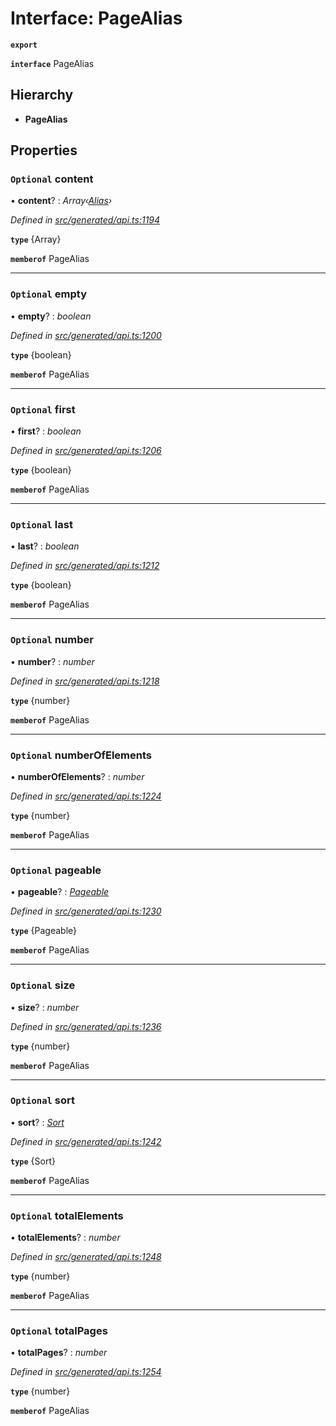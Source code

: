 # Interface: PageAlias

**`export`** 

**`interface`** PageAlias

## Hierarchy

* **PageAlias**

## Properties

### `Optional` content

• **content**? : *Array‹[Alias](_generated_api_.alias.md)›*

*Defined in [src/generated/api.ts:1194](https://github.com/mailslurp/mailslurp-client/blob/2f39d3c/src/generated/api.ts#L1194)*

**`type`** {Array<Alias>}

**`memberof`** PageAlias

___

### `Optional` empty

• **empty**? : *boolean*

*Defined in [src/generated/api.ts:1200](https://github.com/mailslurp/mailslurp-client/blob/2f39d3c/src/generated/api.ts#L1200)*

**`type`** {boolean}

**`memberof`** PageAlias

___

### `Optional` first

• **first**? : *boolean*

*Defined in [src/generated/api.ts:1206](https://github.com/mailslurp/mailslurp-client/blob/2f39d3c/src/generated/api.ts#L1206)*

**`type`** {boolean}

**`memberof`** PageAlias

___

### `Optional` last

• **last**? : *boolean*

*Defined in [src/generated/api.ts:1212](https://github.com/mailslurp/mailslurp-client/blob/2f39d3c/src/generated/api.ts#L1212)*

**`type`** {boolean}

**`memberof`** PageAlias

___

### `Optional` number

• **number**? : *number*

*Defined in [src/generated/api.ts:1218](https://github.com/mailslurp/mailslurp-client/blob/2f39d3c/src/generated/api.ts#L1218)*

**`type`** {number}

**`memberof`** PageAlias

___

### `Optional` numberOfElements

• **numberOfElements**? : *number*

*Defined in [src/generated/api.ts:1224](https://github.com/mailslurp/mailslurp-client/blob/2f39d3c/src/generated/api.ts#L1224)*

**`type`** {number}

**`memberof`** PageAlias

___

### `Optional` pageable

• **pageable**? : *[Pageable](_generated_api_.pageable.md)*

*Defined in [src/generated/api.ts:1230](https://github.com/mailslurp/mailslurp-client/blob/2f39d3c/src/generated/api.ts#L1230)*

**`type`** {Pageable}

**`memberof`** PageAlias

___

### `Optional` size

• **size**? : *number*

*Defined in [src/generated/api.ts:1236](https://github.com/mailslurp/mailslurp-client/blob/2f39d3c/src/generated/api.ts#L1236)*

**`type`** {number}

**`memberof`** PageAlias

___

### `Optional` sort

• **sort**? : *[Sort](_generated_api_.sort.md)*

*Defined in [src/generated/api.ts:1242](https://github.com/mailslurp/mailslurp-client/blob/2f39d3c/src/generated/api.ts#L1242)*

**`type`** {Sort}

**`memberof`** PageAlias

___

### `Optional` totalElements

• **totalElements**? : *number*

*Defined in [src/generated/api.ts:1248](https://github.com/mailslurp/mailslurp-client/blob/2f39d3c/src/generated/api.ts#L1248)*

**`type`** {number}

**`memberof`** PageAlias

___

### `Optional` totalPages

• **totalPages**? : *number*

*Defined in [src/generated/api.ts:1254](https://github.com/mailslurp/mailslurp-client/blob/2f39d3c/src/generated/api.ts#L1254)*

**`type`** {number}

**`memberof`** PageAlias
